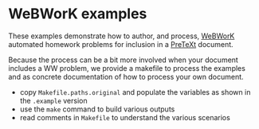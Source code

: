 # WeBWorK examples

These examples demonstrate how to author, and process, [WeBWorK](http://webwork.maa.org/) automated homework problems for inclusion in a [PreTeXt](https://pretextbook.org) document.

Because the process can be a bit more involved when your document includes a WW problem, we provide a makefile to process the examples and as concrete documentation of how to process your own document.

* copy `Makefile.paths.original` and populate the variables as shown in the `.example` version
* use the `make` command to build various outputs
* read comments in `Makefile` to understand the various scenarios
